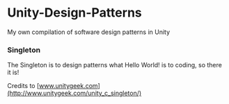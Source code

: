 # Unity-Design-Patterns
My own compilation of software design patterns in Unity

### Singleton
The Singleton is to design patterns what Hello World! is to coding, so there it is!

Credits to [www.unitygeek.com](http://www.unitygeek.com/unity_c_singleton/)
